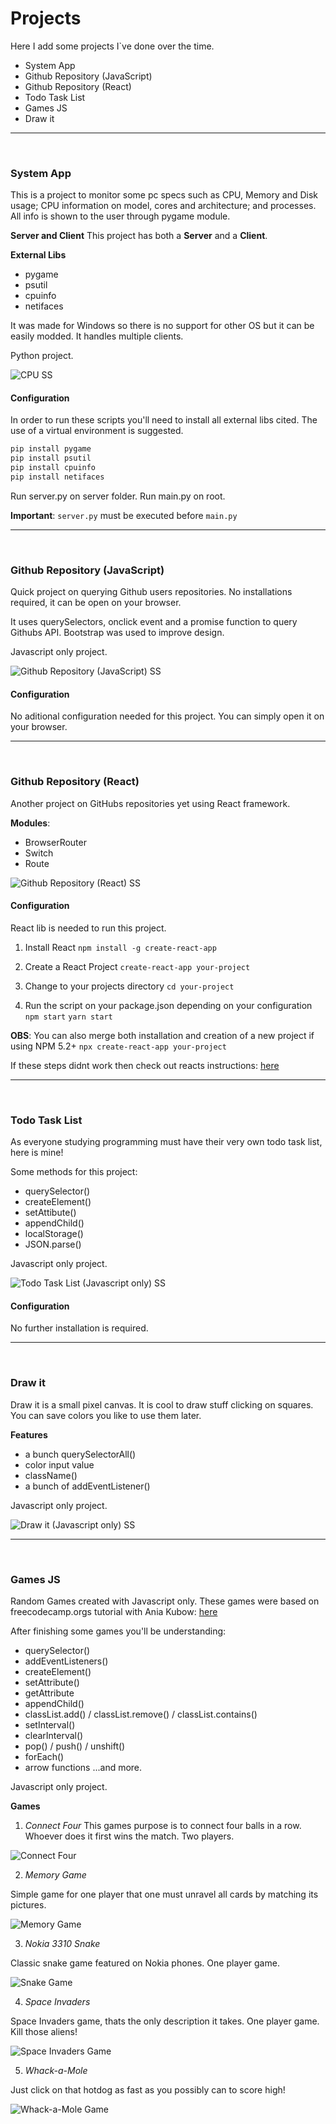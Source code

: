 
# Projects
Here I add some projects I`ve done over the time.

- System App
- Github Repository (JavaScript)
- Github Repository (React)
- Todo Task List
- Games JS
- Draw it

---

<br>

### System App
 This is a project to monitor some pc specs such as CPU, Memory and Disk usage; CPU information on model, cores and architecture; and processes. All info is shown to the user through pygame module.

**Server and Client**
This project has both a **Server** and a **Client**.

**External Libs**
- pygame
- psutil
- cpuinfo
- netifaces

It was made for Windows so there is no support for other OS but it can be easily modded.
It handles multiple clients.

Python project.

![CPU SS](https://github.com/klaresa/Projects/blob/main/images/cpu-ss.PNG)

#### Configuration

In order to run these scripts you'll need to install all external libs cited.
The use of a virtual environment is suggested.

```python
pip install pygame
pip install psutil
pip install cpuinfo
pip install netifaces
```

Run server.py on server folder.
Run main.py on root.

**Important**:
`server.py` must be executed before `main.py`

---
<br>

### Github Repository (JavaScript)

Quick project on querying Github users repositories. No installations required, it can be open on your browser.

It uses querySelectors, onclick event and a promise function to query Githubs API.
Bootstrap was used to improve design.

Javascript only project.

![Github Repository (JavaScript) SS](https://github.com/klaresa/Projects/blob/main/images/gitrepo-js-ss.PNG)


#### Configuration
No aditional configuration needed for this project. You can simply open it on your browser.


---
<br>

### Github Repository (React)

Another project on GitHubs repositories yet using React framework.


**Modules**:
- BrowserRouter
- Switch
- Route

![Github Repository (React) SS](https://github.com/klaresa/Projects/blob/main/images/git-repo-ss.PNG)

#### Configuration
React lib is needed to run this project.


1. Install React
`npm install -g create-react-app
`

2. Create a React Project
`create-react-app your-project
`

3. Change to your projects directory
`cd your-project
`

4. Run the script on your package.json depending on your configuration
`npm start`
`yarn start`

**OBS**:
You can also merge both installation and creation of a new project if using NPM 5.2+
`npx create-react-app your-project
`

If these steps didnt work then check out reacts instructions: [here](http://https://reactjs.org/docs/getting-started.html "here")

---
<br>

### Todo Task List

As everyone studying programming must have their very own todo task list, here is mine!

Some methods for this project:
- querySelector()
- createElement()
- setAttibute()
- appendChild()
- localStorage()
- JSON.parse()

Javascript only project.


![Todo Task List (Javascript only) SS](https://github.com/klaresa/Projects/blob/main/images/gitrepo-js-ss.PNG)


#### Configuration
No further installation is required.

---
<br>

### Draw it

Draw it is a small pixel canvas. It is cool to draw stuff clicking on squares. You can save colors you like to use them later.


**Features**
- a bunch querySelectorAll()
- color input value
- className()
- a bunch of addEventListener()

Javascript only project.

![Draw it (Javascript only) SS](https://github.com/klaresa/Projects/blob/main/images/draw-it-ss.PNG)

---
<br>

### Games JS

Random Games created with Javascript only. These games were based on freecodecamp.orgs tutorial with Ania Kubow: [here](https://www.youtube.com/watch?v=lhNdUVh3qCc&t=3522s&ab_channel=freeCodeCamp.org "here")

After finishing some games you'll be understanding:
- querySelector()
- addEventListeners()
- createElement()
- setAttribute()
- getAttribute
- appendChild()
- classList.add() / classList.remove() / classList.contains()
- setInterval()
- clearInterval()
- pop() / push() / unshift()
- forEach()
- arrow functions
...and more.

Javascript only project.


**Games**

1. *Connect Four*
 This games purpose is to connect four balls in a row. Whoever does it first wins the match. Two players.

 ![Connect Four](https://github.com/klaresa/Projects/blob/main/images/connect-four-ss.PNG)

2. *Memory Game*

 Simple game for one player that one must unravel all cards by matching its pictures.

 ![Memory Game](https://github.com/klaresa/Projects/blob/main/images/memory-game-ss.PNG)

3. *Nokia 3310 Snake*

 Classic snake game featured on Nokia phones. One player game.

 ![Snake Game](https://github.com/klaresa/Projects/blob/main/images/snake-game-ss.PNG)

4. *Space Invaders*

 Space Invaders game, thats the only description it takes. One player game. Kill those aliens!

  ![Space Invaders Game](https://github.com/klaresa/Projects/blob/main/images/space-game-ss.PNG)

5. *Whack-a-Mole*

 Just click on that hotdog as fast as you possibly can to score high!
 
![Whack-a-Mole Game](https://github.com/klaresa/Projects/blob/main/images/whack-game-ss.PNG)